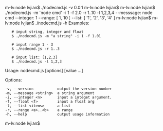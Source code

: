 

m-lv:node lvjian$ ./nodecmd.js -v
0.0.1
m-lv:node lvjian$ 
m-lv:node lvjian$ ./nodecmd.js -m 'node cmd' -i 1 -f 2.0 -r 1..10 -l 1,2,3,4
--messsage:
node cmd
--integer:
1
--range:
[ 1, 10 ]
--list:
[ '1', '2', '3', '4' ]
m-lv:node lvjian$ 
m-lv:node lvjian$ ./nodecmd.js -h
   Examples:

       # input string, integer and float
       $ ./nodecmd.js -m "a string" -i 1 -f 1.01

       # input range 1 - 3
       $ ./nodecmd.js -r 1..3

       # input list: [1,2,3]
       $ ./nodecmd.js -l 1,2,3


  Usage: nodecmd.js [options] [value ...]

  Options:

    -v, --version           output the version number
    -m, --message <string>  a string argument
    -i, --integer <n>       input a integet argument.
    -f, --float <f>         input a float arg
    -l, --list <items>      a list
    -r, --range <a>..<b>    a range
    -h, --help              output usage information

m-lv:node lvjian$